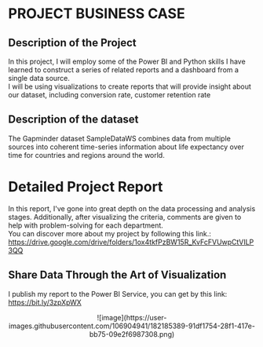 # PROJECT BUSINESS CASE

## Description of the Project
In this project, I will employ some of the Power BI and Python skills I have learned to construct a series of related reports and a dashboard from a single data source. <br>
I will be using visualizations to create reports that will provide insight about our dataset, including conversion rate, customer retention rate


## Description of the dataset
The Gapminder dataset SampleDataWS combines data from multiple sources into coherent time-series information about life expectancy over time for countries and regions around the world.



# Detailed Project Report
In this report, I've gone into great depth on the data processing and analysis stages. Additionally, after visualizing the criteria, comments are given to help with problem-solving for each department. <br>
You can discover more about my project by following this link.: <br>
https://drive.google.com/drive/folders/1ox4tkfPzBW15R_KvFcFVUwpCtVILP3QQ <br>

## Share Data Through the Art of Visualization
I publish my report to the Power BI Service, you can get by this link: https://bit.ly/3zpXpWX <br>
<center>![image](https://user-images.githubusercontent.com/106904941/182185389-91df1754-28f1-417e-bb75-09e2f6987308.png)</center>






